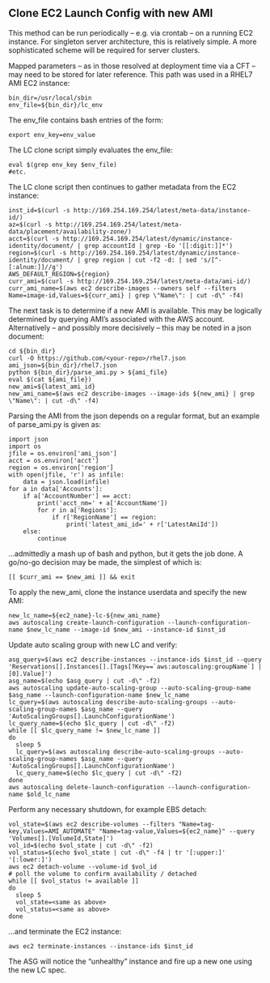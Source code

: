 ## Clone EC2 Launch Config with new AMI

This method can be run periodically – e.g. via crontab – on a running EC2 instance. For singleton server architecture, this is relatively simple. A more sophisticated scheme will be required for server clusters.

Mapped parameters – as in those resolved at deployment time via a CFT – may need to be stored for later reference. This path was used in a RHEL7 AMI EC2 instance:

```
bin_dir=/usr/local/sbin
env_file=${bin_dir}/lc_env
```

The env_file contains bash entries of the form:

```export env_key=env_value```

The LC clone script simply evaluates the env_file:

```
eval $(grep env_key $env_file)
#etc.
```

The LC clone script then continues to gather metadata from the EC2 instance:

```
inst_id=$(curl -s http://169.254.169.254/latest/meta-data/instance-id/)
az=$(curl -s http://169.254.169.254/latest/meta-data/placement/availability-zone/)
acct=$(curl -s http://169.254.169.254/latest/dynamic/instance-identity/document/ | grep accountId | grep -Eo '[[:digit:]]*')
region=$(curl -s http://169.254.169.254/latest/dynamic/instance-identity/document/ | grep region | cut -f2 -d: | sed 's/[^-[:alnum:]]//g')
AWS_DEFAULT_REGION=${region}
curr_ami=$(curl -s http://169.254.169.254/latest/meta-data/ami-id/)
curr_ami_name=$(aws ec2 describe-images --owners self --filters Name=image-id,Values=${curr_ami} | grep \"Name\": | cut -d\" -f4)
```

The next task is to determine if a new AMI is available. This may be logically determined by querying AMI’s associated with the AWS account. Alternatively – and possibly more decisively – this may be noted in a json document:

```
cd ${bin_dir}
curl -O https://github.com/<your-repo>/rhel7.json
ami_json=${bin_dir}/rhel7.json
python ${bin_dir}/parse_ami.py > ${ami_file}
eval $(cat ${ami_file})
new_ami=${latest_ami_id}
new_ami_name=$(aws ec2 describe-images --image-ids ${new_ami} | grep \"Name\": | cut -d\" -f4)
```

Parsing the AMI from the json depends on a regular format, but an example of parse_ami.py is given as:

```
import json
import os
jfile = os.environ['ami_json']
acct = os.environ['acct']
region = os.environ['region']
with open(jfile, 'r') as infile:
    data = json.load(infile)
for a in data['Accounts']:
    if a['AccountNumber'] == acct:
        print('acct_nm=' + a['AccountName'])
        for r in a['Regions']:
            if r['RegionName'] == region:
                print('latest_ami_id=' + r['LatestAmiId'])
    else:
        continue
```

…admittedly a mash up of bash and python, but it gets the job done. A go/no-go decision may be made, the simplest of which is:

```[[ $curr_ami == $new_ami ]] && exit```

To apply the new_ami, clone the instance userdata and specify the new AMI:

```
new_lc_name=${ec2_name}-lc-${new_ami_name}
aws autoscaling create-launch-configuration --launch-configuration-name $new_lc_name --image-id $new_ami --instance-id $inst_id
```

Update auto scaling group with new LC and verify:

```
asg_query=$(aws ec2 describe-instances --instance-ids $inst_id --query 'Reservations[].Instances[].[Tags[?Key==`aws:autoscaling:groupName`] | [0].Value]')
asg_name=$(echo $asg_query | cut -d\" -f2)
aws autoscaling update-auto-scaling-group --auto-scaling-group-name $asg_name --launch-configuration-name $new_lc_name
lc_query=$(aws autoscaling describe-auto-scaling-groups --auto-scaling-group-names $asg_name --query 'AutoScalingGroups[].LaunchConfigurationName')
lc_query_name=$(echo $lc_query | cut -d\" -f2)
while [[ $lc_query_name != $new_lc_name ]]
do
  sleep 5
  lc_query=$(aws autoscaling describe-auto-scaling-groups --auto-scaling-group-names $asg_name --query 'AutoScalingGroups[].LaunchConfigurationName')
  lc_query_name=$(echo $lc_query | cut -d\" -f2)
done
aws autoscaling delete-launch-configuration --launch-configuration-name $old_lc_name
```

Perform any necessary shutdown, for example EBS detach:

```
vol_state=$(aws ec2 describe-volumes --filters "Name=tag-key,Values=AMI_AUTOMATE" "Name=tag-value,Values=${ec2_name}" --query 'Volumes[].[VolumeId,State]')
vol_id=$(echo $vol_state | cut -d\" -f2)
vol_status=$(echo $vol_state | cut -d\" -f4 | tr '[:upper:]' '[:lower:]')
aws ec2 detach-volume --volume-id $vol_id
# poll the volume to confirm availability / detached
while [[ $vol_status != available ]]
do
  sleep 5
  vol_state=<same as above>
  vol_status=<same as above>
done
```

…and terminate the EC2 instance:

```aws ec2 terminate-instances --instance-ids $inst_id```

The ASG will notice the “unhealthy” instance and fire up a new one using the new LC spec.
